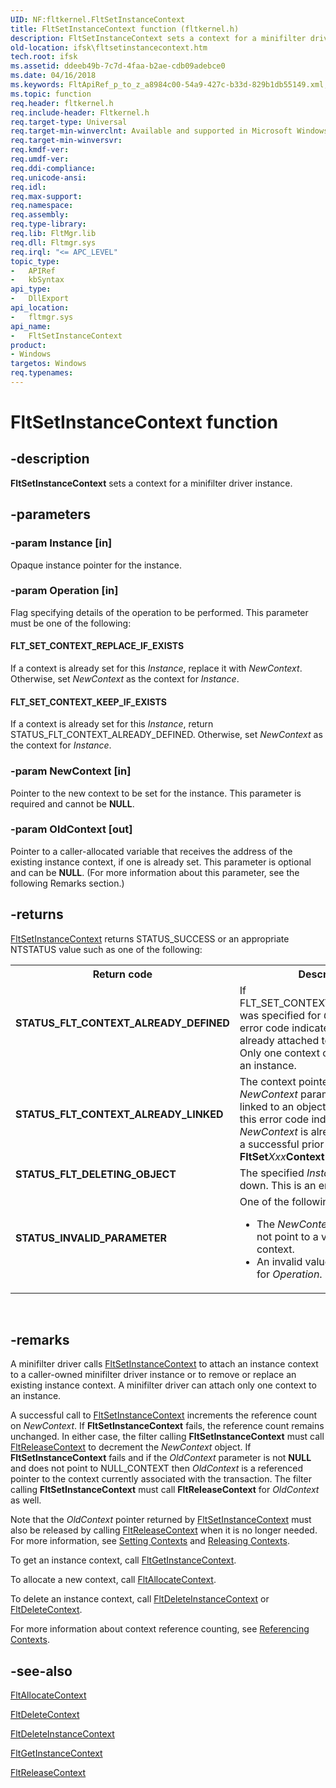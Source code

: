 ```yaml
---
UID: NF:fltkernel.FltSetInstanceContext
title: FltSetInstanceContext function (fltkernel.h)
description: FltSetInstanceContext sets a context for a minifilter driver instance.
old-location: ifsk\fltsetinstancecontext.htm
tech.root: ifsk
ms.assetid: ddeeb49b-7c7d-4faa-b2ae-cdb09adebce0
ms.date: 04/16/2018
ms.keywords: FltApiRef_p_to_z_a8984c00-54a9-427c-b33d-829b1db55149.xml, FltSetInstanceContext, FltSetInstanceContext function [Installable File System Drivers], fltkernel/FltSetInstanceContext, ifsk.fltsetinstancecontext
ms.topic: function
req.header: fltkernel.h
req.include-header: Fltkernel.h
req.target-type: Universal
req.target-min-winverclnt: Available and supported in Microsoft Windows 2000 Update Rollup 1 for SP4, Windows XP SP2, Windows Server 2003 SP1, and later versions of the operating system. Not available nor supported on Windows 2000 SP4 and earlier operating systems.
req.target-min-winversvr: 
req.kmdf-ver: 
req.umdf-ver: 
req.ddi-compliance: 
req.unicode-ansi: 
req.idl: 
req.max-support: 
req.namespace: 
req.assembly: 
req.type-library: 
req.lib: FltMgr.lib
req.dll: Fltmgr.sys
req.irql: "<= APC_LEVEL"
topic_type:
-	APIRef
-	kbSyntax
api_type:
-	DllExport
api_location:
-	fltmgr.sys
api_name:
-	FltSetInstanceContext
product:
- Windows
targetos: Windows
req.typenames: 
---
```


# FltSetInstanceContext function


## -description


<b>FltSetInstanceContext</b> sets a context for a minifilter driver instance. 


## -parameters




### -param Instance [in]

Opaque instance pointer for the instance. 


### -param Operation [in]

Flag specifying details of the operation to be performed. This parameter must be one of the following: 





#### FLT_SET_CONTEXT_REPLACE_IF_EXISTS

If a context is already set for this <i>Instance</i>, replace it with <i>NewContext</i>. Otherwise, set <i>NewContext</i> as the context for <i>Instance</i>. 



#### FLT_SET_CONTEXT_KEEP_IF_EXISTS

If a context is already set for this <i>Instance</i>, return STATUS_FLT_CONTEXT_ALREADY_DEFINED. Otherwise, set <i>NewContext</i> as the context for <i>Instance</i>. 


### -param NewContext [in]

Pointer to the new context to be set for the instance. This parameter is required and cannot be <b>NULL</b>. 


### -param OldContext [out]

Pointer to a caller-allocated variable that receives the address of the existing instance context, if one is already set. This parameter is optional and can be <b>NULL</b>. (For more information about this parameter, see the following Remarks section.) 


## -returns




<a href="https://msdn.microsoft.com/library/windows/hardware/ff544521">FltSetInstanceContext</a> returns STATUS_SUCCESS or an appropriate NTSTATUS value such as one of the following: 

<table>
<tr>
<th>Return code</th>
<th>Description</th>
</tr>
<tr>
<td width="40%">
<dl>
<dt><b>STATUS_FLT_CONTEXT_ALREADY_DEFINED</b></dt>
</dl>
</td>
<td width="60%">
If FLT_SET_CONTEXT_KEEP_IF_EXISTS was specified for <i>Operation</i>, this error code indicates that a context is already attached to the instance. Only one context can be attached to an instance. 

</td>
</tr>
<tr>
<td width="40%">
<dl>
<dt><b>STATUS_FLT_CONTEXT_ALREADY_LINKED</b></dt>
</dl>
</td>
<td width="60%">
The context pointed to by the <i>NewContext</i> parameter is already linked to an object.  In other words, this error code indicates that <i>NewContext</i> is already in use due to a successful prior call of an <b>FltSet</b><i>Xxx</i><b>Context</b> routine.

</td>
</tr>
<tr>
<td width="40%">
<dl>
<dt><b>STATUS_FLT_DELETING_OBJECT</b></dt>
</dl>
</td>
<td width="60%">
The specified <i>Instance</i> is being torn down. This is an error code. 

</td>
</tr>
<tr>
<td width="40%">
<dl>
<dt><b>STATUS_INVALID_PARAMETER</b></dt>
</dl>
</td>
<td width="60%">
One of the following: 

<ul>
<li>
The <i>NewContext</i> parameter does not point to a valid instance context. 

</li>
<li>
An invalid value was specified for <i>Operation</i>. 

</li>
</ul>
</td>
</tr>
</table>
 




## -remarks



A minifilter driver calls <a href="https://msdn.microsoft.com/library/windows/hardware/ff544521">FltSetInstanceContext</a> to attach an instance context to a caller-owned minifilter driver instance or to remove or replace an existing instance context. A minifilter driver can attach only one context to an instance. 

A successful call to <a href="https://msdn.microsoft.com/library/windows/hardware/ff544521">FltSetInstanceContext</a> increments the reference count on <i>NewContext</i>. If <b>FltSetInstanceContext</b> fails, the reference count remains unchanged. In either case, the filter calling <b>FltSetInstanceContext</b> must call <a href="https://msdn.microsoft.com/library/windows/hardware/ff544314">FltReleaseContext</a> to decrement the <i>NewContext</i> object. If <b>FltSetInstanceContext</b> fails and if the <i>OldContext</i> parameter is not <b>NULL</b> and does not point to NULL_CONTEXT then <i>OldContext</i> is a referenced pointer to the context currently associated with the transaction. The filter calling <b>FltSetInstanceContext</b> must call <b>FltReleaseContext</b> for <i>OldContext</i> as well.

Note that the <i>OldContext</i> pointer returned by <a href="https://msdn.microsoft.com/library/windows/hardware/ff544521">FltSetInstanceContext</a> must also be released by calling <a href="https://msdn.microsoft.com/library/windows/hardware/ff544314">FltReleaseContext</a> when it is no longer needed. For more information, see <a href="https://msdn.microsoft.com/3daa23e6-14d7-4d35-8bc8-695296cd289d">Setting Contexts</a> and <a href="https://msdn.microsoft.com/29d855cd-cca6-486b-86d9-f74810ae12c1">Releasing Contexts</a>. 

To get an instance context, call <a href="https://msdn.microsoft.com/library/windows/hardware/ff543058">FltGetInstanceContext</a>. 

To allocate a new context, call <a href="https://msdn.microsoft.com/library/windows/hardware/ff541710">FltAllocateContext</a>. 

To delete an instance context, call <a href="https://msdn.microsoft.com/library/windows/hardware/ff541982">FltDeleteInstanceContext</a> or <a href="https://msdn.microsoft.com/library/windows/hardware/ff541960">FltDeleteContext</a>. 

For more information about context reference counting, see <a href="https://msdn.microsoft.com/9ac3aedb-e057-4e19-9de5-709311072b09">Referencing Contexts</a>.




## -see-also




<a href="https://msdn.microsoft.com/library/windows/hardware/ff541710">FltAllocateContext</a>



<a href="https://msdn.microsoft.com/library/windows/hardware/ff541960">FltDeleteContext</a>



<a href="https://msdn.microsoft.com/library/windows/hardware/ff541982">FltDeleteInstanceContext</a>



<a href="https://msdn.microsoft.com/library/windows/hardware/ff543058">FltGetInstanceContext</a>



<a href="https://msdn.microsoft.com/library/windows/hardware/ff544314">FltReleaseContext</a>
 

 

